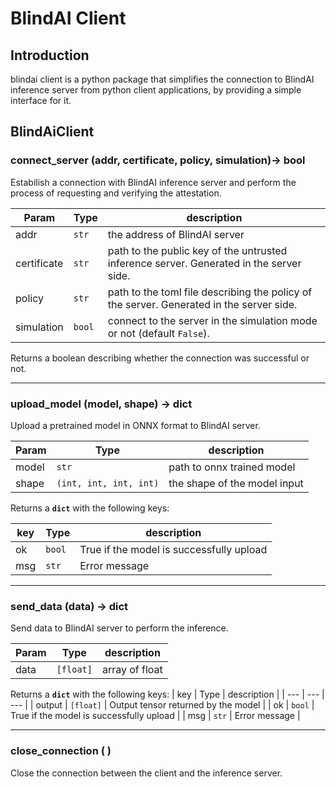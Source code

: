 # BlindAI Client
## Introduction
blindai client is a python package that simplifies the connection to BlindAI inference server from python client applications, by providing a simple interface for it. 

## BlindAiClient

### **connect_server (addr, certificate, policy, simulation)-> bool**
Estabilish a connection with BlindAI inference server and perform the process of requesting and verifying the attestation.

| Param | Type | description |
| --- | --- | --- |
| addr| ```str``` | the address of BlindAI server |
| certificate | ``str``| path to the public key of the untrusted inference server. Generated in the server side. |
| policy | ``str`` | path to the toml file describing the policy of the server. Generated in the server side. |
| simulation | ``bool`` | connect to the server in the simulation mode or not (default `False`). |


Returns a boolean describing whether the connection was successful or not.

---
### **upload_model (model, shape) -> dict**
Upload a pretrained model in ONNX format to BlindAI server.

| Param | Type | description |
| --- | --- | --- |
| model | ``str``| path to onnx trained model |
| shape | ``(int, int, int, int)`` | the shape of the model input |

Returns a **``dict``** with the following keys:

| key | Type | description |
| --- | --- | --- |
| ok  | ``bool`` | True if the model is successfully upload |
| msg | ``str`` | Error message | 

---
### **send_data (data) -> dict**
Send data to  BlindAI server to perform the inference.

| Param | Type | description |
| --- | --- | --- |
| data | ``[float]``| array of float| 

Returns a **``dict``** with the following keys:
| key | Type | description |
| --- | --- | --- |
| output | ``[float]`` | Output tensor returned by the model | 
| ok | ``bool`` | True if the model is successfully upload |
| msg | ``str`` | Error message | 

---
### **close_connection ( )**
Close the connection between the client and the inference server. 
